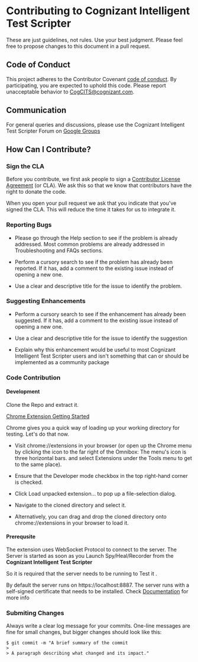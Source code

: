 # Contributing to Cognizant Intelligent Test Scripter

These are just guidelines, not rules. Use your best judgment. Please feel free to propose changes to this document in a pull request.

## Code of Conduct

This project adheres to the Contributor Covenant [code of conduct](CODE_OF_CONDUCT.md). By participating, you are expected to uphold this code. Please report unacceptable behavior to [CogCITS@cognizant.com](mailto:CogCITS@cognizant.com).

## Communication

For general queries and discussions, please use the Cognizant Intelligent Test Scripter Forum on [Google Groups](https://groups.google.com/forum/#!forum/cognizant-intelligent-test-scripter)

## How Can I Contribute?

### Sign the CLA

Before you contribute, we first ask people to sign a [Contributor License Agreement](https://www.clahub.com/agreements/CognizantQAHub/Cognizant-Intelligent-Test-Scripter-Chrome-Extension) (or CLA). We ask this so that we know that contributors have the right to donate the code.

When you open your pull request we ask that you indicate that you've signed the CLA. This will reduce the time it takes for us to integrate it.

### Reporting Bugs

* Please go through the Help section to see if the problem is already addressed. Most common problems are already addressed in Troubleshooting and FAQs sections.

* Perform a cursory search to see if the problem has already been reported. If it has, add a comment to the existing issue instead of opening a new one.

* Use a clear and descriptive title for the issue to identify the problem.

### Suggesting Enhancements

* Perform a cursory search to see if the enhancement has already been suggested. If it has, add a comment to the existing issue instead of opening a new one.

* Use a clear and descriptive title for the issue to identify the suggestion

* Explain why this enhancement would be useful to most Cognizant Intelligent Test Scripter users and isn't something that can or should be implemented as a community package

### Code Contribution

#### Development

Clone the Repo and extract it.

[Chrome Extension Getting Started](https://developer.chrome.com/extensions/getstarted#unpacked)

Chrome gives you a quick way of loading up your working directory for testing. Let's do that now.

 * Visit chrome://extensions in your browser (or open up the Chrome menu by clicking the icon to the far right of the Omnibox:  The menu's icon is three horizontal bars. and select Extensions under the Tools menu to get to the same place).

 * Ensure that the Developer mode checkbox in the top right-hand corner is checked.

 * Click Load unpacked extension… to pop up a file-selection dialog.

 * Navigate to the cloned directory and select it.

 * Alternatively, you can drag and drop the cloned directory onto chrome://extensions in your browser to load it.


#### Prerequsite

The extension uses WebSocket Protocol to connect to the server. The Server is started as soon as you Launch Spy/Heal/Recorder from the **Cognizant Intelligent Test Scripter**

So it is required that the server needs to be running to Test it .

By default the server runs on https://localhost:8887. The server runs with a self-signed certificate that needs to be installed. Check [Documentation]() for more info

### Submiting Changes

Always write a clear log message for your commits. One-line messages are fine for small changes, but bigger changes should look like this:

```
$ git commit -m "A brief summary of the commit
> 
> A paragraph describing what changed and its impact."
```
